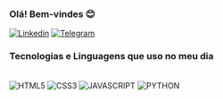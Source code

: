 ### Olá! Bem-vindes 😊

[![Linkedin](https://img.shields.io/badge/LinkedIn-0077B5?style=for-the-badge&logo=linkedin&logoColor=white)](https://www.linkedin.com/in/jaden-lima/)
[![Telegram](https://img.shields.io/badge/Telegram-2CA5E0?style=for-the-badge&logo=telegram&logoColor=white)](https://t.me/xeiiden)

### Tecnologias e Linguagens que uso no meu dia

<div style="display: inline_block"><br/>
    <img align="center" alt="HTML5" src="https://img.shields.io/badge/HTML5-E34F26?style=for-the-badge&logo=html5&logoColor=white"/>
    <img align="center" alt="CSS3" src="https://img.shields.io/badge/CSS3-1572B6?style=for-the-badge&logo=css3&logoColor=white"/>
    <img align="center" alt="JAVASCRIPT" src="https://img.shields.io/badge/JavaScript-F7DF1E?style=for-the-badge&logo=javascript&logoColor=black"/>
    <img align="center" alt="PYTHON" src="https://img.shields.io/badge/Python-14354C?style=for-the-badge&logo=python&logoColor=white"/>

</div>


